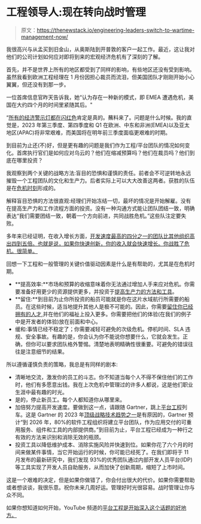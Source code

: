 # 工程领导人:现在转向战时管理

> 原文：<https://thenewstack.io/engineering-leaders-switch-to-wartime-management-now/>

我很高兴与从孟买到旧金山，从奥斯陆到开普敦的客户一起工作。最近，这让我对他们的公司计划如何应对即将到来的宏观经济危机有了深刻的了解。

首先，并不是世界上所有的地区都受到了同样的影响，有些地区还没有受到影响。虽然我看到欧洲工程经理在 1 月份因担心裁员而流泪，但美国团队才刚刚开始小心翼翼，但还没有到那一步。

一位首席信息官昨天告诉我，她“认为存在一种新的模式，即 EMEA 遭遇危机，美国在大约四个月的时间里紧随其后。"

“[所有的经济警示灯都在闪红色](https://www.ft.com/content/48d674a8-ae51-4f75-909c-0e5b6e38475c)肯定是真的。蘸料来了。问题是什么时候。我的直觉是，2023 年第三季度、第四季度和 Q1 在欧洲、中东和非洲(EMEA)以及亚太地区(APAC)将非常艰难，而美国将在明年前三季度面临更艰难的时期。

到目前为止还(不)好，但是更有趣的问题是我们作为工程/平台团队的情况如何变化。首席执行官们是如何应对乌云的？他们在缩减预算吗？他们在裁员吗？他们到底在哪里投资？

我观察到两个关键的战略方法:盲目的恐惧和谨慎的责任。前者会不可逆转地永远摧毁一个工程团队的文化和生产力。后者实际上可以大大改善这两者。获胜的队伍是在[危机时刻](https://thenewstack.io/how-to-deploy-it-innovation-during-a-crisis/)形成的。

解释盲目恐惧的方法很直观:经理们开始冻结一切，最坏的情况是开始解雇。没有在提高生产力和工作流程方面的投资。没有一种沟通方式能让团队团结一致，明确表达“我们需要团结一致，朝着一个方向前进，共同战胜危机。”这些队注定要失败。

多年来已经证明，在收入增长方面，[开发速度最高的四分之一的团队比其他组织高出四到五倍。也就是说，如果你快速创新，你的收入就会快速增长。你战胜了危机。很简单。](https://www.mckinsey.com/industries/technology-media-and-telecommunications/our-insights/developer-velocity-how-software-excellence-fuels-business-performance)

回想一下工程和一般管理的关键价值驱动因素是什么是有帮助的，尤其是在危机时期。

*   **提高效率:**市场和预算的收缩意味着你无法通过增加人手来应对危机。你需要准备好用更少的资源提供更多，并投资于[提高生产力的方法和工具](https://thenewstack.io/how-platform-engineering-helps-manage-innovation-responsibly/)。
*   **留住:**到目前为止你所投资的船员可能就是你在这片水域航行所需要的船员。在这些时候，适当地提升其他人是极不可能的。因此，你需要[留住你已经拥有的人才](https://thenewstack.io/devops-burnout-try-platform-engineering/),并在他们的福祉上投入更多。你需要把他们的体验(在我们的例子中是开发者的体验)放在前面和中心。
*   缓和:事情已经不稳定了；你需要减轻可避免的次级危机。停机时间、SLA 违规、安全事故。有趣的是，你会认为你不能说你想要什么，它就会发生。正确，但你可以要求团队格外警惕。清楚地表明精确性很重要。可避免的错误往往是注意细节的结果。

所以遵循谨慎负责的策略，我总是有同样的剧本:

*   清晰地交流，激发你的员工的斗志。你不知道当每个人不得不保住他们的工作时，他们有多愿意出钱。我在上次危机中管理过的许多人都说，这是他们职业生涯中最有趣的时光。
*   是的，停止新员工。每个人都知道你从哪里来。
*   加倍努力提高开发速度。要做到这一点，请跟随 Gartner，跳上[平台工程](https://www.gartner.com/en/articles/what-is-platform-engineering)列车。这是 Gartner 的 2023 年[顶级战略技术趋势之一](https://www.gartner.com/en/articles/gartner-top-10-strategic-technology-trends-for-2023)是有原因的，Gartner 预计“到 2026 年，80%的软件工程组织将建立平台团队，作为应用交付的可重用服务、组件和工具的内部提供商。”到目前为止，平台工程已经成为一种行之有效的方法来识别和消除无效的瓶颈。
*   投资工具以降低维护成本、消除实施风险并快速到位。如果你花了六个月的时间来做某件事情，当它开始运行的时候，你可能已经死了。在我们即将于 11 月发布的最新研究中，我们发现 93%的优秀团队通过内部开发人员平台(IDP)等工具实现了开发人员自助服务，从而加快了创新周期，缩短了上市时间。

这是一个艰难的决定，但是如果你做错了，你会付出很大的代价。如果你需要帮助或者想谈谈，我很乐意。祝你未来几周好运。管理好时光很容易。战时管理让你与众不同。

如果你想知道如何开始，YouTube 频道的[平台工程是开始深入这个话题的好地方。](https://www.youtube.com/c/PlatformEngineering)

<svg xmlns:xlink="http://www.w3.org/1999/xlink" viewBox="0 0 68 31" version="1.1"><title>Group</title> <desc>Created with Sketch.</desc></svg>